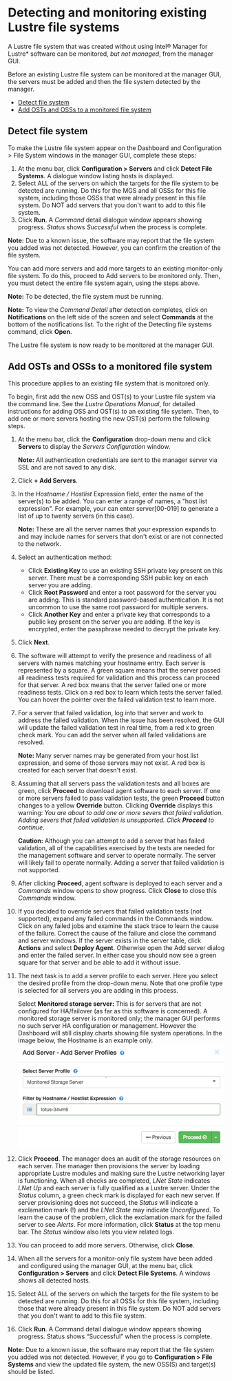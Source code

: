 <a id="7.0"></a>
# Detecting and monitoring existing Lustre file systems

A Lustre file system that was created without using Intel® Manager for Lustre* software can be monitored, *but not managed*, from the manager GUI. 

Before an existing Lustre file system can be monitored at the manager GUI, the servers must be added and then the file system detected by the manager. 

- <a href="#7.1">Detect file system</a>
- <a href="#7.2">Add OSTs and OSSs to a monitored file system</a>

<a id="7.1"></a>
## Detect file system

To make the Lustre file system appear on the Dashboard and Configuration > File System windows in the manager GUI, complete these steps:

1. At the menu bar, click **Configuration > Servers** and click **Detect File Systems**. A dialogue window listing hosts is displayed. 
1. Select ALL of the servers on which the targets for the file system to be detected are running. Do this for the MGS and all OSSs for this file system, including those OSSs that were already present in this file system. Do NOT add servers that you don't want to add to this file system. 
1. Click **Run**. A *Command* detail dialogue window appears showing progress. *Status* shows *Successful* when the process is complete.

**Note:** Due to a known issue, the software may report that the file system you added was not detected. However, you can confirm the creation of the file system.

You can add more servers and add more targets to an existing monitor-only file system. To do this, proceed to Add servers to be monitored only. Then, you must detect the entire file system again, using the steps above. 

**Note:** To be detected, the file system must be running. 

**Note:** To view the *Command Detail* after detection completes, click on **Notifications** on the left side of the screen and select **Commands** at the bottom of the notifications list. To the right of the Detecting file systems command, click **Open**. 

The Lustre file system is now ready to be monitored at the manager GUI.

<a id="7.2"></a>
## Add OSTs and OSSs to a monitored file system

This procedure applies to an existing file system that is monitored only. 

To begin, first add the new OSS and OST(s) to your Lustre file system via the command line. See the *Lustre Operations Manual*, for detailed instructions for adding OSS and OST(s) to an existing file system. Then, to add one or more servers hosting the new OST(s) perform the following steps.

1. At the menu bar, click the **Configuration** drop-down menu and click **Servers** to display the *Servers Configuration* window. 
    
    **Note:** All authentication credentials are sent to the manager server via SSL and are not saved to any disk.
1. Click **+ Add Servers**. 
1. In the *Hostname / Hostlist* Expression field, enter the name of the server(s) to be added. You can enter a range of names, a "host list expression". For example, your can enter server[00-019] to generate a list of up to twenty servers (in this case). 
    
    **Note:** These are all the server names that your expression expands to and may include names for servers that don't exist or are not connected to the network. 
1. Select an authentication method:
    - Click **Existing Key** to use an existing SSH private key present on this server. There must be a corresponding SSH public key on each server you are adding.
    - Click **Root Password** and enter a root password for the server you are adding. This is standard password-based authentication. It is not uncommon to use the same root password for multiple servers.  
    - Click **Another Key** and enter a private key that corresponds to a public key present on the server you are adding. If the key is encrypted, enter the passphrase needed to decrypt the private key. 
1. Click **Next**.
1. The software will attempt to verify the presence and readiness of all servers with names matching your hostname entry. Each server is represented by a square. A green square means that the server passed all readiness tests required for validation and this process can proceed for that server. A red box means that the server failed one or more readiness tests. Click on a red box to learn which tests the server failed. You can hover the pointer over the failed validation test to learn more. 
1. For a server that failed validation, log into that server and work to address the failed validation. When the issue has been resolved, the GUI will update the failed validation test in real time, from a red x to green check mark. You can add the server when all failed validations are resolved.
    
    **Note:** Many server names may be generated from your host list expression, and some of those servers may not exist. A red box is created for each server that doesn't exist. 
1. Assuming that all servers pass the validation tests and all boxes are green, click **Proceed** to download agent software to each server. If one or more servers failed to pass validation tests, the green **Proceed** button changes to a yellow **Override** button. Clicking **Override** displays this warning: *You are about to add one or more severs that failed validation. Adding severs that failed validation is unsupported. Click **Proceed** to continue*. 
    
    **Caution:** Although you can attempt to add a server that has failed validation, all of the capabilities exercised by the tests are needed for the management software and server to operate normally. The server will likely fail to operate normally. Adding a server that failed validation is not supported. 
1. After clicking **Proceed**, agent software is deployed to each server and a *Commands* window opens to show progress. Click **Close** to close this *Commands* window.
1. If you decided to override servers that failed validation tests (not supported), expand any failed commands in the Commands window. Click on any failed jobs and examine the stack trace to learn the cause of the failure. Correct the cause of the failure and close the command and server windows. If the server exists in the server table, click **Actions** and select **Deploy Agent**. Otherwise open the Add server dialog and enter the failed server. In either case you should now see a green square for that server and be able to add it without issue.
1. The next task is to add a server profile to each server. Here you select the desired profile from the drop-down menu. Note that one profile type is selected for all servers you are adding in this process. 
    
    Select **Monitored storage server:** This is for servers that are not configured for HA/failover (as far as this software is concerned). A monitored storage server is monitored only; the manager GUI performs no such server HA configuration or management. However the Dashboard will still display charts showing file system operations. In the image below, the Hostname is an example only.
    <a id="f7.1"></a>
    ![md_Graphics/monitored_profile.png][f7.1]
1. Click **Proceed**. The manager does an audit of the storage resources on each server. The manager then provisions the server by loading appropriate Lustre modules and making sure the Lustre networking layer is functioning. When all checks are completed, *LNet State* indicates *LNet Up* and each server is fully qualified as a Lustre server. Under the *Status* column, a green check mark is displayed for each new server. If server provisioning does not succeed, the *Status* will indicate a exclamation mark (!) and the *LNet State* may indicate *Unconfigured*. To learn the cause of the problem, click the exclamation mark for the failed server to see *Alerts*. For more information, click **Status** at the top menu bar. The *Status* window also lets you view related logs.
1. You can proceed to add more servers. Otherwise, click **Close**.
1. When all the servers for a monitor-only file system have been added and configured using the manager GUI, at the menu bar, click **Configuration > Servers** and click **Detect File Systems**. A windows shows all detected hosts.
1. Select ALL of the servers on which the targets for the file system to be detected are running. Do this for all OSSs for this file system, including those that were already present in this file system. Do NOT add servers that you don't want to add to this file system.
1. Click **Run**. A Command detail dialogue window appears showing progress. Status shows “Successful” when the process is complete.

**Note:** Due to a known issue, the software may report that the file system you added was not detected. However, if you go to **Configuration > File Systems** and view the updated file system, the new OSS(S) and target(s) should be listed. 

[f7.1]: md_Graphics/monitored_profile.png